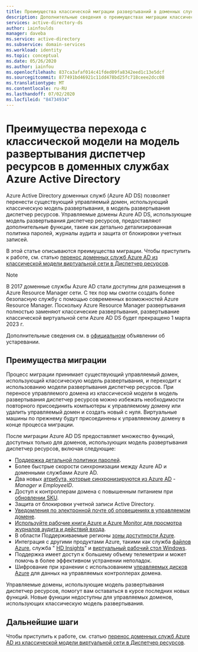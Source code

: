 ```yaml
---
title: Преимущества классической миграции развертываний в доменных службах Azure AD | Документация Майкрософт
description: Дополнительные сведения о преимуществах миграции классического развертывания Azure Active Directory доменных служб в модель развертывания диспетчер ресурсов
services: active-directory-ds
author: iainfoulds
manager: daveba
ms.service: active-directory
ms.subservice: domain-services
ms.workload: identity
ms.topic: conceptual
ms.date: 05/26/2020
ms.author: iainfou
ms.openlocfilehash: 837ca3afaf014c41fded09fa8342eed1c13e5dcf
ms.sourcegitcommit: 877491bd46921c11dd478bd25fc718ceee2dcc08
ms.translationtype: MT
ms.contentlocale: ru-RU
ms.lasthandoff: 07/02/2020
ms.locfileid: "84734934"
---
```

# <a name="benefits-of-migration-from-the-classic-to-resource-manager-deployment-model-in-azure-active-directory-domain-services"></a>Преимущества перехода с классической модели на модель развертывания диспетчер ресурсов в доменных службах Azure Active Directory

Azure Active Directory доменных служб (Azure AD DS) позволяет перенести существующий управляемый домен, использующий классическую модель развертывания, в модель развертывания диспетчер ресурсов. Управляемые домены Azure AD DS, использующие модель развертывания диспетчер ресурсов, предоставляют дополнительные функции, такие как детально детализированная политика паролей, журналы аудита и защита от блокировки учетных записей.

В этой статье описываются преимущества миграции. Чтобы приступить к работе, см. статью [перенос доменных служб Azure AD из классической модели виртуальной сети в Диспетчер ресурсов][howto-migrate].

> [!NOTE]
> В 2017 доменные службы Azure AD стали доступны для размещения в Azure Resource Manager сети. С тех пор мы смогли создать более безопасную службу с помощью современных возможностей Azure Resource Manager. Поскольку Azure Resource Manager развертывания полностью заменяют классические развертывания, развертывание классической виртуальной сети Azure AD DS будет прекращено 1 марта 2023 г.
>
> Дополнительные сведения см. в [официальном](https://azure.microsoft.com/updates/we-are-retiring-azure-ad-domain-services-classic-vnet-support-on-march-1-2023/) объявлении об устаревании.

## <a name="migration-benefits"></a>Преимущества миграции

Процесс миграции принимает существующий управляемый домен, использующий классическую модель развертывания, и переходит к использованию модели развертывания диспетчер ресурсов. При переносе управляемого домена из классической модели в модель развертывания диспетчер ресурсов можно избежать необходимости повторного присоединить компьютеры к управляемому домену или удалить управляемый домен и создать новый с нуля. Виртуальные машины по прежнему будут присоединены к управляемому домену в конце процесса миграции.

После миграции Azure AD DS предоставляет множество функций, доступных только для доменов, использующих модель развертывания диспетчер ресурсов, включая следующие:

* [Поддержка детальной политики паролей][password-policy].
* Более быстрые скорости синхронизации между Azure AD и доменными службами Azure AD.
* Два новых [атрибута, которые синхронизируются из Azure AD][attributes]  -  *Manager* и *EmployeeID*.
* Доступ к контроллерам домена с повышенным питанием при [обновлении SKU][skus].
* Защита от блокировки учетной записи Active Directory.
* [Уведомления по электронной почте об оповещениях в управляемом домене][email-alerts].
* [Используйте рабочие книги Azure и Azure Monitor для просмотра журналов аудита и действий входа][workbooks].
* В области Поддерживаемые регионы [зоны доступности Azure][availability-zones].
* Интеграция с другими продуктами Azure, такими как служба [файлов Azure][azure-files], служба " [HD Insights][hd-insights]" и [виртуальный рабочий стол Windows][wvd].
* Поддержка имеет доступ к большему объему телеметрии и может помочь в более эффективном устранении неполадок.
* Шифрование при хранении с использованием [управляемых дисков Azure][managed-disks] для данных на управляемых контроллерах домена.

Управляемые домены, использующие модель развертывания диспетчер ресурсов, помогут вам оставаться в курсе последних новых функций. Новые функции недоступны для управляемых доменов, использующих классическую модель развертывания.

## <a name="next-steps"></a>Дальнейшие шаги

Чтобы приступить к работе, см. статью [перенос доменных служб Azure AD из классической модели виртуальной сети в Диспетчер ресурсов][howto-migrate].

<!-- LINKS - INTERNAL -->
[password-policy]: password-policy.md
[skus]: change-sku.md
[email-alerts]: notifications.md
[workbooks]: use-azure-monitor-workbooks.md
[azure-files]: ../storage/files/storage-files-identity-auth-active-directory-domain-service-enable.md
[hd-insights]: ../hdinsight/domain-joined/apache-domain-joined-configure-using-azure-adds.md
[wvd]: ../virtual-desktop/overview.md
[availability-zones]: ../availability-zones/az-overview.md
[howto-migrate]: migrate-from-classic-vnet.md
[attributes]: synchronization.md#attribute-synchronization-and-mapping-to-azure-ad-ds
[managed-disks]: ../virtual-machines/windows/managed-disks-overview.md
